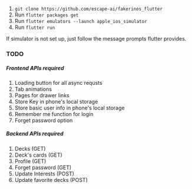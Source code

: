 
1. `git clone https://github.com/escape-ai/fakerinos_flutter`
2. Run `flutter packages get` 
3. Run `flutter emulators --launch apple_ios_simulator` 
4. Run `flutter run` 

If simulator is not set up, just follow the message prompts flutter provides. 

### TODO

##### Frontend APIs required
1. Loading button for all async requsts 
2. Tab animations 
3. Pages for drawer links 
4. Store Key in phone's local storage
5. Store basic user info in phone's local storage
6. Remember me function for login 
7. Forget password option 

##### Backend APIs required 
1. Decks (GET)
2. Deck's cards (GET)
3. Profile (GET)
4. Forget password (GET)
5. Update Interests (POST)
6. Update favorite decks (POST)
